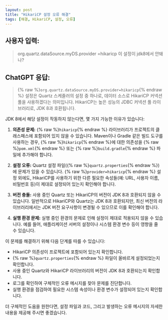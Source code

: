 ```yaml
---
layout: post
title: "HikariCP 설정 오류 해결"
tags: [해결, HikariCP, 설정, 오류]
---
```


## 사용자 입력:
> org.quartz.dataSource.myDS.provider =hikaricp 이 설정이 jdk8에서 안돼나?

## ChatGPT 응답:
> {% raw %}`org.quartz.dataSource.myDS.provider=hikaricp`{% endraw %} 설정은 Quartz 스케줄러의 설정 중 하나로, 데이터 소스로 HikariCP 커넥션 풀을 사용하겠다는 의미입니다. HikariCP는 높은 성능의 JDBC 커넥션 풀 라이브러리로, JDK 8과 호환됩니다.

JDK 8에서 해당 설정이 작동하지 않는다면, 몇 가지 가능한 이유가 있습니다:

1. **의존성 문제:** {% raw %}`hikaricp`{% endraw %} 라이브러리가 프로젝트의 클래스패스에 포함되어 있지 않을 수 있습니다. Maven이나 Gradle 같은 빌드 도구를 사용하는 경우, {% raw %}`hikaricp`{% endraw %}에 대한 의존성을 {% raw %}`pom.xml`{% endraw %} 또는 {% raw %}`build.gradle`{% endraw %} 파일에 추가해야 합니다.

2. **설정 오류:** Quartz 설정 파일({% raw %}`quartz.properties`{% endraw %})에 문제가 있을 수 있습니다. {% raw %}`provider=hikaricp`{% endraw %} 설정 외에도, HikariCP를 사용하기 위한 다른 필요한 속성들(예: URL, 사용자 이름, 비밀번호 등)이 제대로 설정되어 있는지 확인해야 합니다.

3. **버전 충돌:** 사용 중인 Quartz 또는 HikariCP의 버전이 JDK 8과 호환되지 않을 수 있습니다. 일반적으로 HikariCP와 Quartz는 JDK 8과 호환되지만, 최신 버전의 라이브러리에서는 JDK 버전 요구사항이 변경될 수 있으므로 이를 확인해야 합니다.

4. **실행 환경 문제:** 실행 중인 환경의 문제로 인해 설정이 제대로 적용되지 않을 수 있습니다. 예를 들어, 애플리케이션 서버의 설정이나 시스템 환경 변수 등이 영향을 줄 수 있습니다.

이 문제를 해결하기 위해 다음 단계를 따를 수 있습니다:

- HikariCP 의존성이 프로젝트에 포함되어 있는지 확인합니다.
- {% raw %}`quartz.properties`{% endraw %} 파일이 올바르게 설정되었는지 확인합니다.
- 사용 중인 Quartz와 HikariCP 라이브러리의 버전이 JDK 8과 호환되는지 확인합니다.
- 로그를 확인하여 구체적인 오류 메시지를 찾아 문제를 진단합니다.
- 실행 환경을 점검하여 필요한 시스템 속성이나 환경 변수가 설정되어 있는지 확인합니다.

더 구체적인 도움을 원한다면, 설정 파일과 코드, 그리고 발생하는 오류 메시지의 자세한 내용을 제공해 주시면 좋겠습니다.

